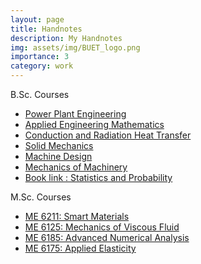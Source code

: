 ```yaml
---
layout: page
title: Handnotes
description: My Handnotes
img: assets/img/BUET_logo.png
importance: 3
category: work
---
```


B.Sc. Courses
* <a href="https://drive.google.com/file/d/0BwEhIIpF8G4uSzllQWNuTF9qNUk/view?resourcekey=0-RPx9urwG8j8cAkd4GvyBOw">Power Plant Engineering</a>
* <a href="https://drive.google.com/file/d/0BwEhIIpF8G4uaXM0cl9HdjVwcW8/view?resourcekey=0-bsickSFzutOuQJXPIPP4qA">Applied Engineering Mathematics</a>
* <a href="https://drive.google.com/file/d/1LWrt-irSu7CF89L8TpJKS2EXZRJkHMM2/view">Conduction and Radiation Heat Transfer</a>
* <a href="https://drive.google.com/file/d/1RyVF0LTGFV8kldOs5Ix8Jyi1RKHM5G0s/view">Solid Mechanics</a>
* <a href="https://drive.google.com/file/d/1dr_tH04ACX2-nqcTqH5-0yQ22Ggx7Y6R/view">Machine Design</a>
* <a href="https://drive.google.com/file/d/1RrZ2-t5-Gvi5Rh0POvEEqWur4fTIytGI/view">Mechanics of Machinery</a>
* <a href="https://books.google.com.bd/books?id=tWmoP49v1cIC&printsec=frontcover&dq=business%20statistics%20berry&hl=en&sa=X&redir_esc=y#v=onepage&q&f=false">Book link : Statistics and Probability </a>

M.Sc. Courses
* <a href="https://drive.google.com/file/d/1NDa-8D3K1DEQUt5ZW6l6M3xhOdDZr54u/view">ME 6211: Smart Materials</a>
* <a href="https://drive.google.com/file/d/0BwEhIIpF8G4uajdsUUpzdndpcHc/view?resourcekey=0-JOjQhpMMMQvmrw4tIKP_7A">ME 6125: Mechanics of Viscous Fluid</a>
* <a href="https://drive.google.com/file/d/0BwEhIIpF8G4uaFhWaXo0UEFlajA/view?resourcekey=0-sFHPmyadJRE7gxNOnjVUhg">ME 6185: Advanced Numerical Analysis</a>
* <a href="https://drive.google.com/file/d/0BwEhIIpF8G4ucGdWYnM1Y0ZXRm8/view?resourcekey=0-HhXvmXSeeZT1goMH_iihqQ">ME 6175: Applied Elasticity</a>


